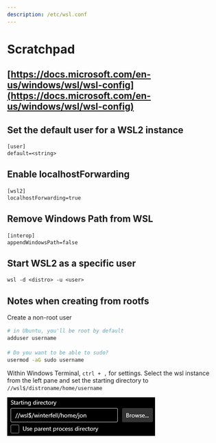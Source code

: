 ```yaml
---
description: /etc/wsl.conf
---
```


# Scratchpad

## [https://docs.microsoft.com/en-us/windows/wsl/wsl-config](https://docs.microsoft.com/en-us/windows/wsl/wsl-config)

## Set the default user for a WSL2 instance

```text
[user]
default=<string>
```

## Enable localhostForwarding

```text
[wsl2]
localhostForwarding=true
```

## Remove Windows Path from WSL

```text
[interop]
appendWindowsPath=false
```

## Start WSL2 as a specific user

```text
wsl -d <distro> -u <user>
```

## Notes when creating from rootfs

Create a non-root user

```bash
# in Ubuntu, you'll be root by default
adduser username

# Do you want to be able to sudo?
usermod -aG sudo username
```

Within Windows Terminal, `ctrl + ,` for settings. Select the wsl instance from the left pane and set the starting directory to `//wsl$/distroname/home/username`

![](../../../.gitbook/assets/image%20%288%29.png)

